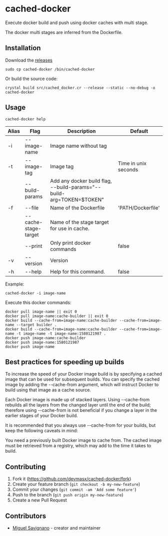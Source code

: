 # cached-docker

Execute docker build and push using docker caches with multi stage.

The docker multi stages are inferred from the Dockerfile.

## Installation

Download the [releases](./cached-docker)

```
sudo cp cached-docker /bin/cached-docker
```

Or build the source code:

```
crystal build src/cached_docker.cr --release --static --no-debug -o cached-docker
```

## Usage

```
cached-docker help
```

| Alias | Flag                 | Description                                                           | Default              |
| ----- | -------------------- | --------------------------------------------------------------------- | -------------------- |
| -i    | --image-name         | Image name without tag                                                |                      |
| -t    | --image-tag          | Image tag                                                             | Time in unix seconds |
|       | --build-params       | Add any docker build flag, --build-params="--build-arg=TOKEN=\$TOKEN" |                      |
| -f    | --file               | Name of the Dockerfile                                                | 'PATH/Dockerfile'    |
|       | --cache-stage-target | Name of the stage target for use in cache.                            |                      |
|       | --print              | Only print docker commands                                            | false                |
| -v    | --version            | Version                                                               |                      |
| -h    | --help               | Help for this command.                                                | false                |

Example:

```
cached-docker -i image-name
```

Execute this docker commands:

```
docker pull image-name || exit 0
docker pull image-name:cache-builder || exit 0
docker build --cache-from=image-name:cache-builder --cache-from=image-name --target builder .
docker build --cache-from=image-name:cache-builder --cache-from=image-name -t image-name -t image-name:1580121987 .
docker push image-name:cache-builder
docker push image-name:1580121987
docker push image-name
```

## Best practices for speeding up builds

To increase the speed of your Docker image build is by specifying a cached image that can be used for subsequent builds. You can specify the cached image by adding the --cache-from argument, which will instruct Docker to build using that image as a cache source.

Each Docker image is made up of stacked layers. Using --cache-from rebuilds all the layers from the changed layer until the end of the build; therefore using --cache-from is not beneficial if you change a layer in the earlier stages of your Docker build.

It is recommended that you always use --cache-from for your builds, but keep the following caveats in mind:

You need a previously built Docker image to cache from.
The cached image must be retrieved from a registry, which may add to the time it takes to build.

## Contributing

1. Fork it (<https://github.com/devmasx/cached-docker/fork>)
2. Create your feature branch (`git checkout -b my-new-feature`)
3. Commit your changes (`git commit -am 'Add some feature'`)
4. Push to the branch (`git push origin my-new-feature`)
5. Create a new Pull Request

## Contributors

- [Miguel Savignano](https://github.com/devmasx) - creator and maintainer

